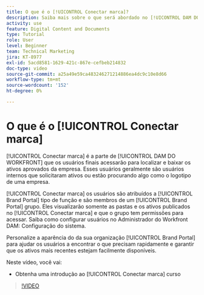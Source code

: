 ```yaml
---
title: O que é o [!UICONTROL Conectar marca]?
description: Saiba mais sobre o que será abordado no [!UICONTROL DAM DO WORKFRONT] Administrador, Parte 3 Curso de personalização do Brand Connect.
activity: use
feature: Digital Content and Documents
type: Tutorial
role: User
level: Beginner
team: Technical Marketing
jira: KT-8977
exl-id: 5acd8581-1629-421c-867e-cefbeb214832
doc-type: video
source-git-commit: a25a49e59ca483246271214886ea4dc9c10e8d66
workflow-type: tm+mt
source-wordcount: '152'
ht-degree: 0%

---
```


# O que é o [!UICONTROL Conectar marca]

[!UICONTROL Conectar marca] é a parte de [!UICONTROL DAM DO WORKFRONT] que os usuários finais acessarão para localizar e baixar os ativos aprovados da empresa. Esses usuários geralmente são usuários internos que solicitaram ativos ou estão procurando algo como o logotipo de uma empresa.

[!UICONTROL Conectar marca] os usuários são atribuídos a [!UICONTROL Brand Portal] tipo de função e são membros de um [!UICONTROL Brand Portal] grupo. Eles visualizarão somente as pastas e os ativos publicados no [!UICONTROL Conectar marca] e que o grupo tem permissões para acessar. Saiba como configurar usuários no Administrador do Workfront DAM: Configuração do sistema.

<!-- Need the cross-reference link to other LP, mentioned above -->

Personalize a aparência do da sua organização [!UICONTROL Brand Portal] para ajudar os usuários a encontrar o que precisam rapidamente e garantir que os ativos mais recentes estejam facilmente disponíveis.

Neste vídeo, você vai:

* Obtenha uma introdução ao [!UICONTROL Conectar marca] curso

>[!VIDEO](https://video.tv.adobe.com/v/335240/?quality=12&learn=on)

<!-- Learn more graphic and link to article, below
* Workfront DAM within Workfront
 -->
